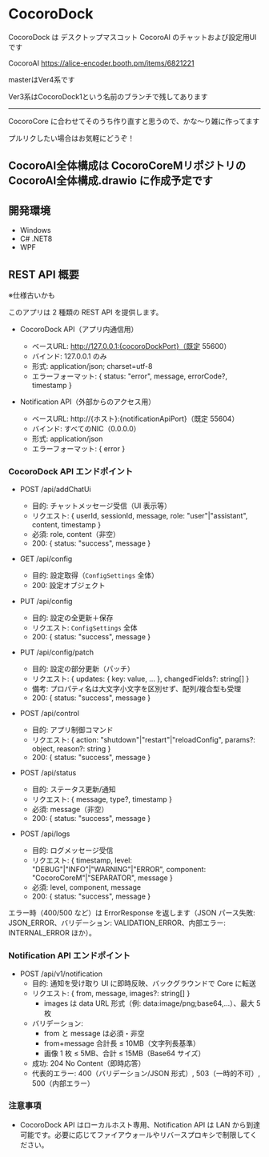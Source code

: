 # CocoroDock

CocoroDock は デスクトップマスコット CocoroAI のチャットおよび設定用UIです

CocoroAI
https://alice-encoder.booth.pm/items/6821221

masterはVer4系です

Ver3系はCocoroDock1という名前のブランチで残してあります

----

CocoroCore に合わせてそのうち作り直すと思うので、かな～り雑に作ってます

プルリクしたい場合はお気軽にどうぞ！

CocoroAI全体構成は CocoroCoreMリポジトリの CocoroAI全体構成.drawio に作成予定です
----

## 開発環境

- Windows
- C# .NET8
- WPF

## REST API 概要

※仕様古いかも

このアプリは 2 種類の REST API を提供します。

- CocoroDock API（アプリ内通信用）
	- ベースURL: http://127.0.0.1:{cocoroDockPort}（既定 55600）
	- バインド: 127.0.0.1 のみ
	- 形式: application/json; charset=utf-8
	- エラーフォーマット: { status: "error", message, errorCode?, timestamp }

- Notification API（外部からのアクセス用）
	- ベースURL: http://{ホスト}:{notificationApiPort}（既定 55604）
	- バインド: すべてのNIC（0.0.0.0）
	- 形式: application/json
	- エラーフォーマット: { error }

### CocoroDock API エンドポイント

- POST /api/addChatUi
	- 目的: チャットメッセージ受信（UI 表示等）
	- リクエスト: { userId, sessionId, message, role: "user"|"assistant", content, timestamp }
	- 必須: role, content（非空）
	- 200: { status: "success", message }

- GET /api/config
	- 目的: 設定取得（`ConfigSettings` 全体）
	- 200: 設定オブジェクト

- PUT /api/config
	- 目的: 設定の全更新＋保存
	- リクエスト: `ConfigSettings` 全体
	- 200: { status: "success", message }

- PUT /api/config/patch
	- 目的: 設定の部分更新（パッチ）
	- リクエスト: { updates: { key: value, ... }, changedFields?: string[] }
	- 備考: プロパティ名は大文字小文字を区別せず、配列/複合型も受理
	- 200: { status: "success", message }

- POST /api/control
	- 目的: アプリ制御コマンド
	- リクエスト: { action: "shutdown"|"restart"|"reloadConfig", params?: object, reason?: string }
	- 200: { status: "success", message }

- POST /api/status
	- 目的: ステータス更新/通知
	- リクエスト: { message, type?, timestamp }
	- 必須: message（非空）
	- 200: { status: "success", message }

- POST /api/logs
	- 目的: ログメッセージ受信
	- リクエスト: { timestamp, level: "DEBUG"|"INFO"|"WARNING"|"ERROR", component: "CocoroCoreM"|"SEPARATOR", message }
	- 必須: level, component, message
	- 200: { status: "success", message }

エラー時（400/500 など）は ErrorResponse を返します（JSON パース失敗: JSON_ERROR、バリデーション: VALIDATION_ERROR、内部エラー: INTERNAL_ERROR ほか）。

### Notification API エンドポイント

- POST /api/v1/notification
	- 目的: 通知を受け取り UI に即時反映、バックグラウンドで Core に転送
	- リクエスト: { from, message, images?: string[] }
		- images は data URL 形式（例: data:image/png;base64,...）、最大 5 枚
	- バリデーション:
		- from と message は必須・非空
		- from+message 合計長 ≤ 10MB（文字列長基準）
		- 画像 1 枚 ≤ 5MB、合計 ≤ 15MB（Base64 サイズ）
	- 成功: 204 No Content（即時応答）
	- 代表的エラー: 400（バリデーション/JSON 形式）, 503（一時的不可）, 500（内部エラー）

### 注意事項

- CocoroDock API はローカルホスト専用、Notification API は LAN から到達可能です。必要に応じてファイアウォールやリバースプロキシで制限してください。
